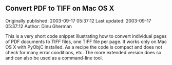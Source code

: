 ## Convert PDF to TIFF on Mac OS X

Originally published: 2003-09-17 05:37:12
Last updated: 2003-09-17 05:37:12
Author: Dinu Gherman

This is a very short code snippet illustrating how to convert individual pages of PDF documents to TIFF files, one TIFF file per page. It works only on Mac OS X with PyObjC installed. As a recipe the code is compact and does not check for many error conditions, etc. The more extended version does so and can also be used as a command-line tool.